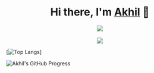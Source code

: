 <h1 align="center">Hi there, I'm <a href="https://akhilkumar.ga/">Akhil</a> 👋</h1>
<p align="center">
<a href="https://github.com/AkhilsWorkshop">
  <img src="https://github-readme-stats.vercel.app/api/top-langs/?username=AkhilsWorkshop&layout=compact&theme=dark&custom_title=Languages used by Akhil&layout=compact&theme=dark"/>
</a><br><br>
<a href="https://github.com/AkhilsWorkshop">
  <img src="https://github-readme-stats.vercel.app/top-langs/api?username=AkhilsWorkshop&show_icons=true&theme=dark&count_private=true&hide=prs,issues,contribs&include_all_commits=true&custom_title=Akhil's Github Progress" />
</a>
</p>

[![Top Langs](https://github-readme-stats.vercel.app/api/top-langs/?username=AkhilsWorkshop&layout=compact&theme=dark&layout=compact&theme=dark)]

![Akhil's GitHub Progress](https://github-readme-stats.vercel.app/api?username=AkhilsWorkshop&show_icons=true&theme=dark&count_private=true&hide=prs,issues,contribs&include_all_commits=true)
